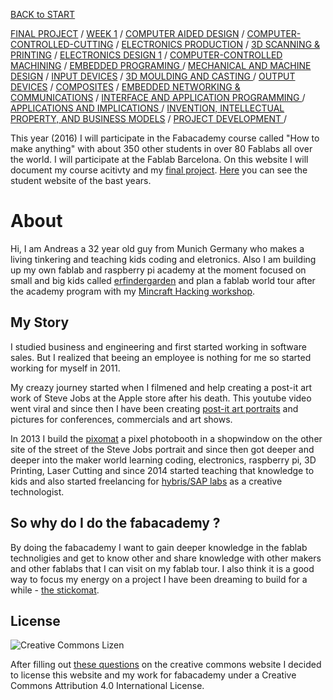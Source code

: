 
[BACK to START](start)

[FINAL PROJECT](final) / [WEEK 1](week1) / [COMPUTER AIDED DESIGN](week2) / [COMPUTER-CONTROLLED-CUTTING](week3) / [ELECTRONICS PRODUCTION](week4) / [3D SCANNING & PRINTING](week5) / [ELECTRONICS DESIGN 1](week6)  / [COMPUTER-CONTROLLED MACHINING](week7) / [EMBEDDED PROGRAMING ](week8) / [MECHANICAL AND MACHINE DESIGN](week9) / [INPUT DEVICES](week10) / [3D MOULDING AND CASTING ](week11) / [OUTPUT DEVICES](week12) /  [COMPOSITES](week13) / [EMBEDDED NETWORKING & COMMUNICATIONS](week14) / [INTERFACE AND APPLICATION PROGRAMMING ](week15) / [APPLICATIONS AND IMPLICATIONS ](week16) / [INVENTION, INTELLECTUAL PROPERTY, AND BUSINESS MODELS](week17) / [PROJECT DEVELOPMENT ](week18) /  

		
		
	
This year (2016) I will participate in the Fabacademy course called "How to make anything" with about 350 other students in over 80 Fablabs all over the world. I will participate at the Fablab Barcelona. On this website I will document my course acitivty and my [final project](final). [Here](http://archive.fabacademy.org/) you can see the student website of the bast years.  

# About

Hi, I am Andreas a 32 year old guy from Munich Germany who makes a living tinkering and teaching kids coding and eletronics. Also I am building up my own fablab and raspberry pi academy at the moment focused on small and big kids called [erfindergarden](http://www.erfindergarden.de) and plan a fablab world tour after the academy program with my [Mincraft Hacking workshop](https://raspi-grundlagen-wien.eventbrite.de).


## My Story

I studied business and engineering and first started working in software sales. But I realized that beeing an employee is nothing for me so started working for myself in 2011.

My creazy journey started when I filmened and help creating a post-it art work of Steve Jobs at the Apple store after his death. This youtube video went viral and since then I have been creating [post-it art portraits](http://www.postitartreators.com) and pictures for conferences, commercials and art shows. 

In 2013 I build the [pixomat](http://www.pixomat.co) a pixel photobooth in a shopwindow on the other site of the street of the Steve Jobs portrait and since then got deeper and deeper into the maker world learning coding, electronics, raspberry pi, 3D Printing, Laser Cutting and since 2014 started teaching that knowledge to kids and also started freelancing for [hybris/SAP labs](http://labs.hybris.com) as a creative technologist.


## So why do I do the fabacademy ?

By doing the fabacademy I want to gain deeper knowledge in the fablab technoligies and get to know other and share knowledge with other makers and other fablabs that I can visit on my fablab tour. I also think it is a good way to focus my energy on a project I have been dreaming to build for a while - [the stickomat](final).

## License

![Creative Commons Lizen](https://i.creativecommons.org/l/by/4.0/88x31.png)

After filling out [these questions](https://creativecommons.org/choose/) on the creative commons website I decided to license this website and my work for fabacademy under a Creative Commons Attribution 4.0 International License.


